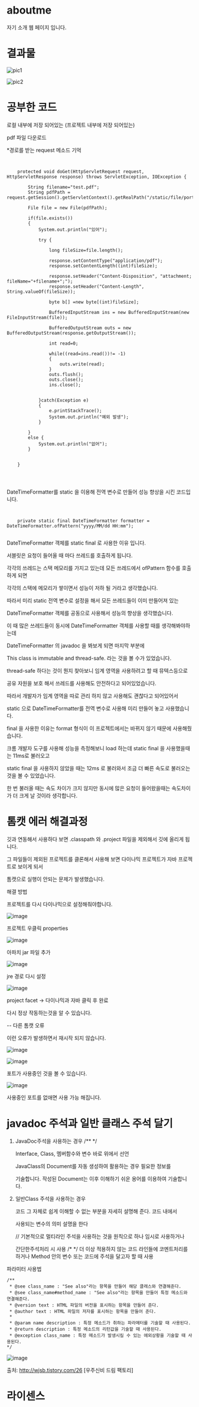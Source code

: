 ﻿# aboutme


자기 소개 웹 페이지 입니다.



# 결과물

![pic1](https://user-images.githubusercontent.com/18182656/42418316-419d5446-82d8-11e8-87bd-ead1ad6a437c.PNG)


![pic2](https://user-images.githubusercontent.com/18182656/42418318-454799b2-82d8-11e8-8276-c1da8c32c235.PNG)




# 공부한 코드

로컬 내부에 저장 되어있는 (프로젝트 내부에 저장 되어있는) 

pdf 파일 다운로드

*경로를 받는 request 메소드 기억


<pre><code>

	protected void doGet(HttpServletRequest request, HttpServletResponse response) throws ServletException, IOException {
		
		String filename="test.pdf";
		String pdfPath = request.getSession().getServletContext().getRealPath("/static/file/portfolio_1.pdf");

		File file = new File(pdfPath);
		
		if(file.exists())
		{
			System.out.println("있어");
			
			try {
				
				long fileSize=file.length();
				
				response.setContentType("application/pdf");
				response.setContentLength((int)fileSize);
				
				response.setHeader("Content-Disposition", "attachment; fileName="+filename+";");
				response.setHeader("Content-Length", String.valueOf(fileSize));
				
				byte b[] =new byte[(int)fileSize];
				
				BufferedInputStream ins = new BufferedInputStream(new FileInputStream(file));
				
				BufferedOutputStream outs = new BufferedOutputStream(response.getOutputStream());
				
				int read=0;
				
				while((read=ins.read())!= -1)
				{
					outs.write(read);
				}
				outs.flush();
				outs.close();
				ins.close();
				
				
			}catch(Exception e)
			{
				e.printStackTrace();
				System.out.println("예외 발생");
			}
		
		}
		else {
			System.out.println("없어");
		}
		
		
	}



</pre></code>



DateTimeFormatter를 static 을 이용해 전역 변수로 만들어 성능 향상을 시킨 코드입니다.

<pre><code>

	private static final DateTimeFormatter formatter = DateTimeFormatter.ofPattern("yyyy/MM/dd HH:mm");
	
</pre></code>

 DateTimeFormatter 객체를 static final 로 사용한 이유 입니다.
 
 서블릿은 요청이 들어올 때 마다 쓰레드를 호출하게 됩니다.
 
 각각의 쓰레드는 스택 메모리를 가지고 있는데 모든 쓰레드에서 ofPattern 함수를 호출하게 되면 
 
 각각의 스택에 메모리가 쌓이면서 성능이 저하 될 거라고 생각했습니다.
 
 따라서 미리 static 전역 변수로 설정을 해서 모든 쓰레드들이 이미 만들어져 있는
 
 DateTimeFormatter 객체를 공동으로 사용해서 성능의 향상을 생각했습니다.
  
  
 이 때 많은 쓰레드들이 동시에 DateTimeFormatter 객체를 사용할 때를 생각해봐야하는데
 
 DateTimeFormatter 의 javadoc 을 봐보게 되면 마지막 부분에 
 
 This class is immutable and thread-safe. 라는 것을 볼 수가 있었습니다.
 
 thread-safe 하다는 것이 뭔지 찾아보니 임계 영역을 사용하려고 할 때 뮤텍스등으로 
 
 공유 자원을 보호 해서 쓰레드를 사용해도 안전하다고 되어있었습니다.
 
 따라서 개발자가 임계 영역을 따로 관리 하지 않고 사용해도 괜찮다고 되어있어서
 
 static 으로 DateTimeFormatter를 전역 변수로 사용해 미리 만들어 놓고 사용했습니다.
 
  
 final 을 사용한 이유는 format 형식이 이 프로젝트에서는 바뀌지 않기 때문에 사용해줬습니다.
  
  
  
 크롬 개발자 도구를 사용해 성능을 측정해보니 load 하는데 static final 을 사용했을때는 11ms로 불러오고
 
 static final 을 사용하지 않았을 때는 12ms 로 불러와서 조금 더 빠른 속도로 불러오는 것을 볼 수 있었습니다.
 
 한 번 불러올 때는 속도 차이가 크지 않지만 동시에 많은 요청이 들어왔을때는 속도차이가 더 크게 날 것이라 생각합니다. 
 



# 톰캣 에러 해결과정

깃과 연동해서 사용하다 보면 .classpath 와 .project 파일을 제외해서 깃에 올리게 됩니다.

그 파일들이 제외된 프로젝트를 클론해서 사용해 보면 다이나믹 프로젝트가 자바 프로젝트로 보이게 되서

톰캣으로 실행이 안되는 문제가 발생했습니다.


해결 방법

프로젝트를 다시 다이나믹으로 설정해줘야합니다.

![image](https://user-images.githubusercontent.com/18182656/42551553-bb9f93da-8512-11e8-949e-b010318f4b25.png)

프로젝트 우클릭 properties

![image](https://user-images.githubusercontent.com/18182656/42551655-59e9fd6e-8513-11e8-8a60-5d9ded9465ff.png)

아파치 jar 파일 추가

![image](https://user-images.githubusercontent.com/18182656/42551684-7b19d9dc-8513-11e8-9e02-b2965c05ecb7.png)

jre 경로 다시 설정

![image](https://user-images.githubusercontent.com/18182656/42551703-941e9076-8513-11e8-87a3-0d07f399fa6a.png)

project facet -> 다이나믹과 자바 클릭 후 완료


다시 정상 작동하는것을 알 수 있습니다.


-- 다른 톰캣 오류

이런 오류가 발생하면서 재시작 되지 않습니다.

![image](https://user-images.githubusercontent.com/18182656/42551744-c82e9582-8513-11e8-994d-a11072459faf.png)


![image](https://user-images.githubusercontent.com/18182656/42551772-fec491a0-8513-11e8-800c-11f8dc02a32d.png)


포트가 사용중인 것을 볼 수 있습니다.

![image](https://user-images.githubusercontent.com/18182656/42551787-11814a7c-8514-11e8-9df3-02c8dac5e656.png)

사용중인 포트를 없애면 사용 가능 해집니다.



# javadoc 주석과 일반 클래스 주석 달기


1) JavaDoc주석을 사용하는 경우  /** */
	
     Interface, Class, 멤버함수와 변수 바로 위에서 선언
     
     JavaClass의 Document를 자동 생성하여 활용하는 경우 필요한 정보를
     
     기술합니다. 작성된 Document는 이후 이해하기 쉬운 용어를 이용하여 기술합니다.
     
2) 일반Class 주석을 사용하는 경우

     코드 그 자체로 쉽게 이해할 수 없는 부분을 자세히 설명해 준다. 코드 내에서
     
     사용되는 변수의 의미 설명을 한다
     
   // 기본적으로 멀티라인 주석을 사용하는 것을 원칙으로 하나 임시로 사용하거나
           
      간단한주석처리 시 사용
   /* */ 
      더 이상 적용하지 않는 코드 라인들에 코멘트처리를 하거나 Method 안의
      변수 또는 코드에 주석을 달고자 할 때 사용
	

파라미터 사용법

	/**
	 * @see class_name : "See also"라는 항목을 만들어 해당 클래스와 연결해준다.
	 * @see class_name#method_name : "See also"라는 항목을 만들어 특정 메소드와 연결해준다.
	 * @version text : HTML 파일의 버전을 표시하는 항목을 만들어 준다.
	 * @author text : HTML 파일의 저자를 표시하는 항목을 만들어 준다. 
	 *
	 * @param name description : 특정 메소드가 취하는 파라메터를 기술할 때 사용된다.
	 * @return description : 특정 메소드의 리턴값을 기술할 때 사용된다.
	 * @exception class_name : 특정 메소드가 발생시킬 수 있는 에외상황을 기술할 때 사용된다.
	*/


![image](https://user-images.githubusercontent.com/18182656/42613829-e5059276-85dd-11e8-9907-19f64c6abb66.png)



출처: http://wjsb.tistory.com/26 [우주신비 드림 팩토리]




# 라이센스
